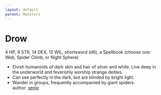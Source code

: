 ```yaml
---
layout: default
parent: Monsters 
--- 
```

# Drow
4 HP, 8 STR, 14 DEX, 12 WIL, shortsword (d6), a Spellbook (choose one&#58; Web, Spider Climb, or Night Sphere)  
- Elvish humanoids of dark skin and hair of silver and white.   Live deep in the underworld and feverishly worship strange deities.  
- Can see perfectly in the dark, but are blinded by bright light.  
- Wander in groups, frequently accompanied by giant spiders.  
author: [xenio](https://xenioinabottle.blogspot.com/2021/02/classic-monsters-for-cairnito-part-1.html) 
